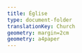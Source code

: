 ```yaml
---
title: Église
type: document-folder
translationKey: Church
geometry: margin=2cm
geometry: a4paper
---
```

